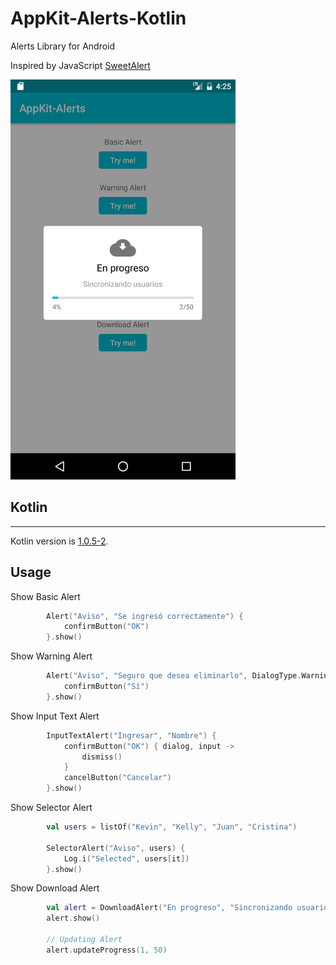 # AppKit-Alerts-Kotlin
Alerts Library for Android

Inspired by JavaScript [SweetAlert](http://t4t5.github.io/sweetalert/)

<img src="./screenshots/screenshot1.png" height="640" />

## Kotlin
---
Kotlin version is [1.0.5-2](https://blog.jetbrains.com/kotlin/2016/11/kotlin-1-0-5-is-here/).

Usage
---------

Show Basic Alert

```kotlin
        Alert("Aviso", "Se ingresó correctamente") {
            confirmButton("OK")
        }.show()
```

Show Warning Alert

```kotlin
        Alert("Aviso", "Seguro que desea eliminarlo", DialogType.Warning) {
            confirmButton("Sí")
        }.show()
```

Show Input Text Alert

```kotlin
        InputTextAlert("Ingresar", "Nombre") {
            confirmButton("OK") { dialog, input ->
                dismiss()
            }
            cancelButton("Cancelar")
        }.show()
```

Show Selector Alert

```kotlin
        val users = listOf("Kevin", "Kelly", "Juan", "Cristina")

        SelectorAlert("Aviso", users) {
            Log.i("Selected", users[it])
        }.show()
```

Show Download Alert

```kotlin
        val alert = DownloadAlert("En progreso", "Sincronizando usuarios")
        alert.show()

        // Updating Alert
        alert.updateProgress(1, 50)
```